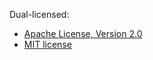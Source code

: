 Dual-licensed:

* [Apache License, Version 2.0](https://www.apache.org/licenses/LICENSE-2.0)
* [MIT license](https://opensource.org/licenses/MIT)